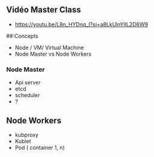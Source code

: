 
## Vidéo Master Class

* https://youtu.be/L8n_HYDnq_I?si=a8LkUlnYlIL2D6W9

##:Concepts

- Node / VM/ Virtual Machine
- Node Master vs Node Workers

### Node Master

- Api server
- etcd
- scheduler
- ?

## Node Workers

- kubproxy
- Kublet
- Pod ( container 1, n)
